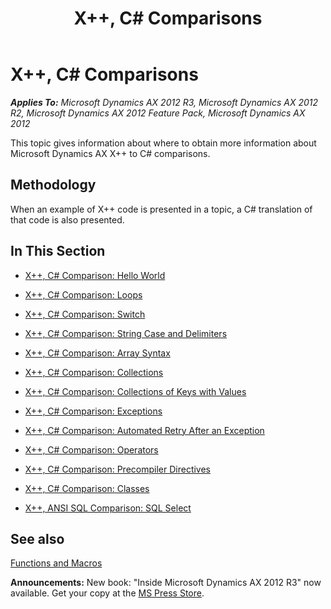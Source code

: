 ﻿---
title: X++, C# Comparisons
TOCTitle: X++, C# Comparisons
ms:assetid: 09949678-e494-40a2-a54f-c7a0cd759ad0
ms:mtpsurl: https://msdn.microsoft.com/en-us/library/Cc967357(v=AX.60)
ms:contentKeyID: 35240347
ms.date: 05/18/2015
mtps_version: v=AX.60
---

# X++, C\# Comparisons 


_**Applies To:** Microsoft Dynamics AX 2012 R3, Microsoft Dynamics AX 2012 R2, Microsoft Dynamics AX 2012 Feature Pack, Microsoft Dynamics AX 2012_

This topic gives information about where to obtain more information about Microsoft Dynamics AX X++ to C\# comparisons.

## Methodology

When an example of X++ code is presented in a topic, a C\# translation of that code is also presented.

## In This Section

  - [X++, C\# Comparison: Hello World](x-csharp-comparison-hello-world.md)  

  - [X++, C\# Comparison: Loops](x-csharp-comparison-loops.md)  

  - [X++, C\# Comparison: Switch](x-csharp-comparison-switch.md)  

  - [X++, C\# Comparison: String Case and Delimiters](x-csharp-comparison-string-case-and-delimiters.md)  

  - [X++, C\# Comparison: Array Syntax](x-csharp-comparison-array-syntax.md)  

  - [X++, C\# Comparison: Collections](x-csharp-comparison-collections.md)  

  - [X++, C\# Comparison: Collections of Keys with Values](x-csharp-comparison-collections-of-keys-with-values.md)  

  - [X++, C\# Comparison: Exceptions](x-csharp-comparison-exceptions.md)  

  - [X++, C\# Comparison: Automated Retry After an Exception](x-csharp-comparison-automated-retry-after-an-exception.md)  

  - [X++, C\# Comparison: Operators](x-csharp-comparison-operators.md)  

  - [X++, C\# Comparison: Precompiler Directives](x-csharp-comparison-precompiler-directives.md)  

  - [X++, C\# Comparison: Classes](x-csharp-comparison-classes.md)  

  - [X++, ANSI SQL Comparison: SQL Select](x-ansi-sql-comparison-sql-select.md)  

## See also

[Functions and Macros](functions-and-macros.md)

  
**Announcements:** New book: "Inside Microsoft Dynamics AX 2012 R3" now available. Get your copy at the [MS Press Store](https://www.microsoftpressstore.com/store/inside-microsoft-dynamics-ax-2012-r3-9780735685109).

